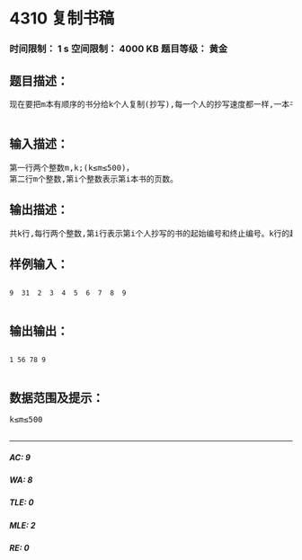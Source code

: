 # 4310 复制书稿   
### 时间限制： 1 s     空间限制： 4000 KB     题目等级： 黄金  
## 题目描述：  

<pre>
现在要把m本有顺序的书分给k个人复制(抄写),每一个人的抄写速度都一样,一本书不允许给两个(或以上)的人抄写,分给每一个人的书,必须是连续的,比如不能把第一、第三和第四本书给同一个人抄写。现在请你设计一种方案,使得复制时间最短。复制时间为抄写页数最多的人用去的时间。  

</pre>
  
  
## 输入描述：  

<pre>
第一行两个整数m,k;(k≤m≤500)，       
第二行m个整数,第i个整数表示第i本书的页数。  
</pre>
  
  
## 输出描述：  

<pre>
共k行,每行两个整数,第i行表示第i个人抄写的书的起始编号和终止编号。k行的起始编号应该从小到大排列,如果有多解,则尽可能让前面的人少抄写。
</pre>
  
  
## 样例输入：  

<pre><code>
9  31  2  3  4  5  6  7  8  9  

</code></pre>
  
  
## 输出输出：  

<pre><code>
1 56 78 9  

</code></pre>
  
  
## 数据范围及提示：  

<pre>
k≤m≤500  

</pre>
  
  
***  

##### AC: 9  
##### WA: 8  
##### TLE: 0  
##### MLE: 2  
##### RE: 0  

